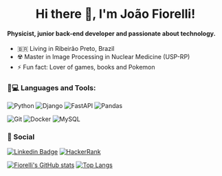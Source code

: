 <h1 align="center">Hi there 👋, I'm João Fiorelli!</h1>

#### Physicist, junior back-end developer and passionate about technology.

- 🇧🇷 Living in Ribeirão Preto, Brazil
- ☢️ Master in Image Processing in Nuclear Medicine (USP-RP)
- ⚡ Fun fact: Lover of games, books and Pokemon

### 🚀💻 Languages and Tools: 


![Python](https://img.shields.io/badge/Python-3776AB?style=for-the-badge&logo=python&logoColor=white)
![Django](https://img.shields.io/badge/Django-092E20?style=for-the-badge&logo=django&logoColor=green)
![FastAPI](https://img.shields.io/badge/fastapi-109989?style=for-the-badge&logo=FASTAPI&logoColor=white)
![Pandas](https://img.shields.io/badge/Pandas-2C2D72?style=for-the-badge&logo=pandas&logoColor=white)

![Git](https://img.shields.io/badge/Git-F05032?style=for-the-badge&logo=git&logoColor=white)
![Docker](https://img.shields.io/badge/Docker-2CA5E0?style=for-the-badge&logo=docker&logoColor=white)
![MySQL](https://img.shields.io/badge/MySQL-00000F?style=for-the-badge&logo=mysql&logoColor=white)


### 💬 Social

[![Linkedin Badge](https://img.shields.io/badge/LinkedIn-0077B5?style=for-the-badge&logo=linkedin&logoColor=white://www.linkedin.com/in/joão-pedro-fiorelli-820942124)](https://www.linkedin.com/in/joão-pedro-fiorelli-820942124)
[![HackerRank](https://img.shields.io/badge/-Hackerrank-2EC866?style=for-the-badge&logo=HackerRank&logoColor=white:https://www.hackerrank.com/joao_fiorelli_13)](https://www.hackerrank.com/joao_fiorelli_13)


[![Fiorelli's GitHub stats](https://github-readme-stats.vercel.app/api?username=JoaoFiorelli&show_icons=true&theme=radical)](https://github.com/anuraghazra/github-readme-stats) [![Top Langs](https://github-readme-stats.vercel.app/api/top-langs/?username=JoaoFiorelli&theme=radical&layout=compact)](https://github.com/anuraghazra/github-readme-stats)


<!--
**JoaoFiorelli/JoaoFiorelli** is a ✨ _special_ ✨ repository because its `README.md` (this file) appears on your GitHub profile.

Repositorio dos status: https://github.com/anuraghazra/github-readme-stats
Repositorio de badges: https://github.com/alexandresanlim/Badges4-README.md-Profile
Repositorio com badges e alinhado no centro: https://github.com/sarthaksavvy/sarthaksavvy

![Python](https://img.shields.io/badge/-Python-black?style=flat-square&logo=Python)
![Matlab](https://img.shields.io/badge/-Matlab-black?style=flat-square)
![Nodejs](https://img.shields.io/badge/-Nodejs-black?style=flat-square&logo=Node.js)
![MySQL](https://img.shields.io/badge/-MySQL-black?style=flat-square&logo=mysql)
![Git](https://img.shields.io/badge/-Git-black?style=flat-square&logo=git)
![GitHub](https://img.shields.io/badge/-GitHub-181717?style=flat-square&logo=github)

![JavaScript](https://img.shields.io/badge/-JavaScript-black?style=flat-square&logo=javascript)  Altera o tamanho -> &logoWidth=50
![HTML5](https://img.shields.io/badge/-HTML5-E34F26?style=flat-square&logo=html5&logoColor=white)
![CSS3](https://img.shields.io/badge/-CSS3-1572B6?style=flat-square&logo=css3)

### In progress... 😅

![Nodejs](https://img.shields.io/badge/Node.js-339933?style=for-the-badge&logo=nodedotjs&logoColor=white)

Here are some ideas to get you started:

- 🔭 I’m currently working on ...
- 🌱 I’m currently learning ...
- 👯 I’m looking to collaborate on ...
- 🤔 I’m looking for help with ...
- 💬 Ask me about ...
- 📫 How to reach me: ...
- 😄 Pronouns: ...
- ⚡ Fun fact: ...
-->
